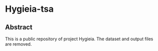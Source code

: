 # Hygieia-tsa

## Abstract

This is a public repository of project Hygieia. The dataset and output files are removed.